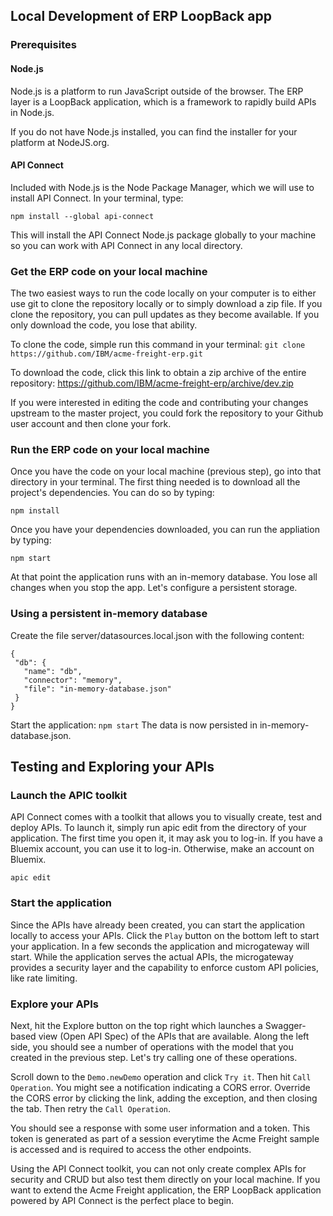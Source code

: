 ## Local Development of ERP LoopBack app

### Prerequisites

#### Node.js
Node.js is a platform to run JavaScript outside of the browser. The ERP layer is a LoopBack application, which is a framework to rapidly build APIs in Node.js.

If you do not have Node.js installed, you can find the installer for your platform at NodeJS.org.

#### API Connect
Included with Node.js is the Node Package Manager, which we will use to install API Connect. In your terminal, type:

`npm install --global api-connect`

This will install the API Connect Node.js package globally to your machine so you can work with API Connect in any local directory.

### Get the ERP code on your local machine

The two easiest ways to run the code locally on your computer is to either use git to clone the repository locally or to simply download a zip file. If you clone the repository, you can pull updates as they become available. If you only download the code, you lose that ability.

To clone the code, simple run this command in your terminal:
`git clone https://github.com/IBM/acme-freight-erp.git`

To download the code, click this link to obtain a zip archive of the entire repository:
https://github.com/IBM/acme-freight-erp/archive/dev.zip

If you were interested in editing the code and contributing your changes upstream to the master project, you could fork the repository to your Github user account and then clone your fork.

### Run the ERP code on your local machine

Once you have the code on your local machine (previous step), go into that directory in your terminal. The first thing needed is to download all the project's dependencies. You can do so by typing:

`npm install`

Once you have your dependencies downloaded, you can run the appliation by typing:

`npm start`

At that point the application runs with an in-memory database. You lose all changes when you stop the app. Let's configure a persistent storage.

### Using a persistent in-memory database

Create the file server/datasources.local.json with the following content:
```
{
 "db": {
   "name": "db",
   "connector": "memory",
   "file": "in-memory-database.json"
 }
}
```
Start the application: `npm start`
The data is now persisted in in-memory-database.json.

## Testing and Exploring your APIs

### Launch the APIC toolkit
API Connect comes with a toolkit that allows you to visually create, test and deploy APIs. To launch it, simply run apic edit from the directory of your application.
The first time you open it, it may ask you to log-in. If you have a Bluemix account, you can use it to log-in. Otherwise, make an account on Bluemix.
```
apic edit
```

### Start the application
Since the APIs have already been created, you can start the application locally to access your APIs. Click the `Play` button on the bottom left to start your application. In a few seconds the application and microgateway will start. While the application serves the actual APIs, the microgateway provides a security layer and the capability to enforce custom API policies, like rate limiting.

### Explore your APIs
Next, hit the Explore button on the top right which launches a Swagger-based view (Open API Spec) of the APIs that are available. Along the left side, you should see a number of operations with the model that you created in the previous step. Let's try calling one of these operations.

Scroll down to the `Demo.newDemo` operation and click `Try it`. Then hit `Call Operation`. You might see a notification indicating a CORS error. Override the CORS error by clicking the link, adding the exception, and then closing the tab. Then retry the `Call Operation`.

You should see a response with some user information and a token. This token is generated as part of a session everytime the Acme Freight sample is accessed and is required to access the other endpoints.

Using the API Connect toolkit, you can not only create complex APIs for security and CRUD but also test them directly on your local machine. If you want to extend the Acme Freight application, the ERP LoopBack application powered by API Connect is the perfect place to begin.
